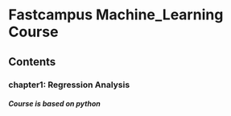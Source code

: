 # Fastcampus **Machine_Learning Course**
## Contents
### chapter1: Regression Analysis

#### *Course is based on python*
